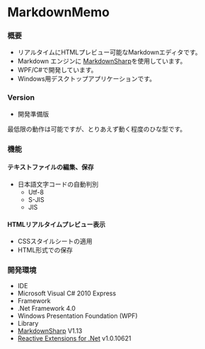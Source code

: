 # MarkdownMemo #
### 概要 ###
* リアルタイムにHTMLプレビュー可能なMarkdownエディタです。
* Markdown エンジンに
[MarkdownSharp](http://code.google.com/p/markdownsharp/)を使用しています。
* WPF/C#で開発しています。
* Windows用デスクトップアプリケーションです。

### Version ###
* 開発準備版

最低限の動作は可能ですが、とりあえず動く程度のひな型です。  

### 機能 ###
#### テキストファイルの編集、保存 ####
* 日本語文字コードの自動判別   
  * Utf-8
  * S-JIS
  * JIS

#### HTMLリアルタイムプレビュー表示 ####
 * CSSスタイルシートの適用
 * HTML形式での保存

### 開発環境 ###
 * IDE
  * Microsoft Visual C# 2010 Express
 * Framework 
  * .Net Framework 4.0  
  * Windows Presentation Foundation (WPF)
 * Library
  * [MarkdownSharp](http://code.google.com/p/markdownsharp/) V1.13
  * [Reactive Extensions for .Net](http://msdn.microsoft.com/en-us/data/gg577609.aspx) v1.0.10621 

